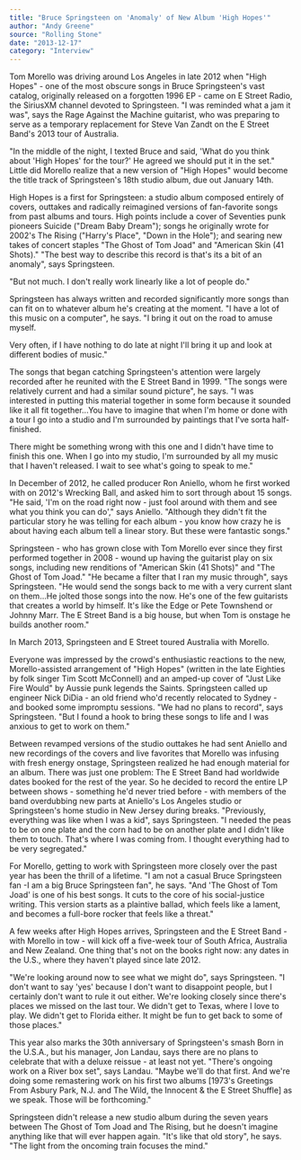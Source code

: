 ```yaml
---
title: "Bruce Springsteen on 'Anomaly' of New Album 'High Hopes'"
author: "Andy Greene"
source: "Rolling Stone"
date: "2013-12-17"
category: "Interview"
---
```


Tom Morello was driving around Los Angeles in late 2012 when "High Hopes" - one of the most obscure songs in Bruce Springsteen's vast catalog, originally released on a forgotten 1996 EP - came on E Street Radio, the SiriusXM channel devoted to Springsteen. "I was reminded what a jam it was", says the Rage Against the Machine guitarist, who was preparing to serve as a temporary replacement for Steve Van Zandt on the E Street Band's 2013 tour of Australia.

"In the middle of the night, I texted Bruce and said, 'What do you think about 'High Hopes' for the tour?' He agreed we should put it in the set." Little did Morello realize that a new version of "High Hopes" would become the title track of Springsteen's 18th studio album, due out January 14th.

High Hopes is a first for Springsteen: a studio album composed entirely of covers, outtakes and radically reimagined versions of fan-favorite songs from past albums and tours. High points include a cover of Seventies punk pioneers Suicide ("Dream Baby Dream"); songs he originally wrote for 2002's The Rising ("Harry's Place", "Down in the Hole"); and searing new takes of concert staples "The Ghost of Tom Joad" and "American Skin (41 Shots)." "The best way to describe this record is that's its a bit of an anomaly", says Springsteen.

"But not much. I don't really work linearly like a lot of people do."

Springsteen has always written and recorded significantly more songs than can fit on to whatever album he's creating at the moment. "I have a lot of this music on a computer", he says. "I bring it out on the road to amuse myself.

Very often, if I have nothing to do late at night I'll bring it up and look at different bodies of music."

The songs that began catching Springsteen's attention were largely recorded after he reunited with the E Street Band in 1999. "The songs were relatively current and had a similar sound picture", he says. "I was interested in putting this material together in some form because it sounded like it all fit together...You have to imagine that when I'm home or done with a tour I go into a studio and I'm surrounded by paintings that I've sorta half-finished.

There might be something wrong with this one and I didn't have time to finish this one. When I go into my studio, I'm surrounded by all my music that I haven't released. I wait to see what's going to speak to me."

In December of 2012, he called producer Ron Aniello, whom he first worked with on 2012's Wrecking Ball, and asked him to sort through about 15 songs. "He said, 'I'm on the road right now - just fool around with them and see what you think you can do'," says Aniello. "Although they didn't fit the particular story he was telling for each album - you know how crazy he is about having each album tell a linear story. But these were fantastic songs."

Springsteen - who has grown close with Tom Morello ever since they first performed together in 2008 - wound up having the guitarist play on six songs, including new renditions of "American Skin (41 Shots)" and "The Ghost of Tom Joad." "He became a filter that I ran my music through", says Springsteen. "He would send the songs back to me with a very current slant on them...He jolted those songs into the now. He's one of the few guitarists that creates a world by himself. It's like the Edge or Pete Townshend or Johnny Marr. The E Street Band is a big house, but when Tom is onstage he builds another room."

In March 2013, Springsteen and E Street toured Australia with Morello.

Everyone was impressed by the crowd's enthusiastic reactions to the new, Morello-assisted arrangement of "High Hopes" (written in the late Eighties by folk singer Tim Scott McConnell) and an amped-up cover of "Just Like Fire Would" by Aussie punk legends the Saints. Springsteen called up engineer Nick DiDia - an old friend who'd recently relocated to Sydney - and booked some impromptu sessions. "We had no plans to record", says Springsteen. "But I found a hook to bring these songs to life and I was anxious to get to work on them."

Between revamped versions of the studio outtakes he had sent Aniello and new recordings of the covers and live favorites that Morello was infusing with fresh energy onstage, Springsteen realized he had enough material for an album. There was just one problem: The E Street Band had worldwide dates booked for the rest of the year. So he decided to record the entire LP between shows - something he'd never tried before - with members of the band overdubbing new parts at Aniello's Los Angeles studio or Springsteen's home studio in New Jersey during breaks. "Previously, everything was like when I was a kid", says Springsteen. "I needed the peas to be on one plate and the corn had to be on another plate and I didn't like them to touch. That's where I was coming from. I thought everything had to be very segregated."

For Morello, getting to work with Springsteen more closely over the past year has been the thrill of a lifetime. "I am not a casual Bruce Springsteen fan -I am a big Bruce Springsteen fan", he says. "And 'The Ghost of Tom Joad' is one of his best songs. It cuts to the core of his social-justice writing. This version starts as a plaintive ballad, which feels like a lament, and becomes a full-bore rocker that feels like a threat."

A few weeks after High Hopes arrives, Springsteen and the E Street Band - with Morello in tow - will kick off a five-week tour of South Africa, Australia and New Zealand. One thing that's not on the books right now: any dates in the U.S., where they haven't played since late 2012.

"We're looking around now to see what we might do", says Springsteen. "I don't want to say 'yes' because I don't want to disappoint people, but I certainly don't want to rule it out either. We're looking closely since there's places we missed on the last tour. We didn't get to Texas, where I love to play. We didn't get to Florida either. It might be fun to get back to some of those places."

This year also marks the 30th anniversary of Springsteen's smash Born in the U.S.A., but his manager, Jon Landau, says there are no plans to celebrate that with a deluxe reissue - at least not yet. "There's ongoing work on a River box set", says Landau. "Maybe we'll do that first. And we're doing some remastering work on his first two albums [1973's Greetings From Asbury Park, N.J. and The Wild, the Innocent & the E Street Shuffle] as we speak. Those will be forthcoming."

Springsteen didn't release a new studio album during the seven years between The Ghost of Tom Joad and The Rising, but he doesn't imagine anything like that will ever happen again. "It's like that old story", he says. "The light from the oncoming train focuses the mind."